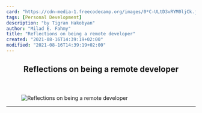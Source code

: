 ```yaml
---
card: "https://cdn-media-1.freecodecamp.org/images/0*C-ULtD3vRYM0ljCk.jpeg"
tags: [Personal Development]
description: "by Tigran Hakobyan"
author: "Milad E. Fahmy"
title: "Reflections on being a remote developer"
created: "2021-08-16T14:39:19+02:00"
modified: "2021-08-16T14:39:19+02:00"
---
```

<div class="site-wrapper">
<main id="site-main" class="site-main outer">
<div class="inner">
<article class="post-full post tag-personal-development tag-engineering tag-remote-working tag-technology tag-life-lessons ">
<header class="post-full-header">
<h1 class="post-full-title">Reflections on being a remote developer</h1>
</header>
<figure class="post-full-image">
<picture>
<source media="(max-width: 700px)" sizes="1px" srcset="data:image/gif;base64,R0lGODlhAQABAIAAAAAAAP///yH5BAEAAAAALAAAAAABAAEAAAIBRAA7 1w">
<source media="(min-width: 701px)" sizes="(max-width: 800px) 400px,
(max-width: 1170px) 700px,
1400px" srcset="https://cdn-media-1.freecodecamp.org/images/0*C-ULtD3vRYM0ljCk.jpeg 300w,
https://cdn-media-1.freecodecamp.org/images/0*C-ULtD3vRYM0ljCk.jpeg 600w,
https://cdn-media-1.freecodecamp.org/images/0*C-ULtD3vRYM0ljCk.jpeg 1000w,
https://cdn-media-1.freecodecamp.org/images/0*C-ULtD3vRYM0ljCk.jpeg 2000w">
<img onerror="this.style.display='none'" src="https://cdn-media-1.freecodecamp.org/images/0*C-ULtD3vRYM0ljCk.jpeg" alt="Reflections on being a remote developer">
</picture>
</figure>
<section class="post-full-content">
<div class="post-content medium-migrated-article">
</div>
<hr>
</section>
</article>
</div>
</main>
</div>
<!-- Google Tag Manager (noscript) -->
<!-- End Google Tag Manager (noscript) -->
